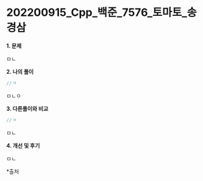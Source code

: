 # 202200915_Cpp_백준_7576_토마토_송경삼

**1. 문제**

ㅁㄴ

**2. 나의 풀이**

```cpp
//ㅋ
```

ㅁㄴㅇ

**3. 다른풀이와 비교**

```cpp
//ㅋ
```

ㅁㄴ

**4. 개선 및 후기**

ㅁㄴ

*출처
